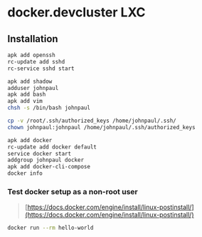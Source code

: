 # docker.devcluster LXC

## Installation
```sh
apk add openssh
rc-update add sshd
rc-service sshd start

apk add shadow
adduser johnpaul
apk add bash
apk add vim
chsh -s /bin/bash johnpaul

cp -v /root/.ssh/authorized_keys /home/johnpaul/.ssh/
chown johnpaul:johnpaul /home/johnpaul/.ssh/authorized_keys

apk add docker
rc-update add docker default
service docker start
addgroup johnpaul docker
apk add docker-cli-compose
docker info
```

### Test docker setup as a non-root user
> [https://docs.docker.com/engine/install/linux-postinstall/](https://docs.docker.com/engine/install/linux-postinstall/)
```bash
docker run --rm hello-world
```
